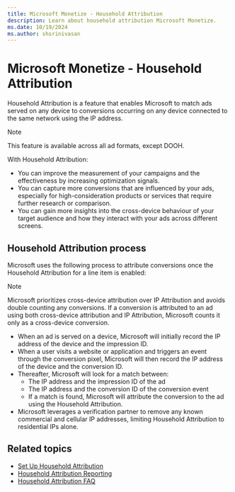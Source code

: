 ```yaml
---
title: Microsoft Monetize - Household Attribution
description: Learn about household attribution Microsoft Monetize.
ms.date: 10/19/2024
ms.author: shsrinivasan
---
```


# Microsoft Monetize - Household Attribution

Household Attribution is a feature that enables Microsoft to match ads served on any device to conversions occurring on any device connected to the same network using the IP address.  

> [!NOTE]
> This feature is available across all ad formats, except DOOH. 

With Household Attribution: 

- You can improve the measurement of your campaigns and the effectiveness by increasing optimization signals.  
- You can capture more conversions that are influenced by your ads, especially for high-consideration products or services that require further research or comparison. 
- You can gain more insights into the cross-device behaviour of your target audience and how they interact with your ads across different screens. 


## Household Attribution process 
 

Microsoft uses the following process to attribute conversions once the Household Attribution for a line item is enabled: 
 
> [!NOTE]
> Microsoft prioritizes cross-device attribution over IP Attribution and avoids double counting any conversions. If a conversion is attributed to an ad using both cross-device attribution and IP Attribution, Microsoft counts it only as a cross-device conversion. 

- When an ad is served on a device, Microsoft will initially record the IP address of the device and the impression ID. 
- When a user visits a website or application and triggers an event through the conversion pixel, Microsoft will then record the IP address of the device and the conversion ID. 
- Thereafter, Microsoft will look for a match between: 
    - The IP address and the impression ID of the ad 
    - The IP address and the conversion ID of the conversion event 
    - If a match is found, Microsoft will attribute the conversion to the ad using the Household Attribution. 
- Microsoft leverages a verification partner to remove any known commercial and cellular IP addresses, limiting Household Attribution to residential IPs alone. 



## Related topics

- [Set Up Household Attribution](set-up-household-attribution.md)
- [Household Attribution Reporting](household-attribution-reporting.md)
- [Household Attribution FAQ](household-attribution-faq.md)
